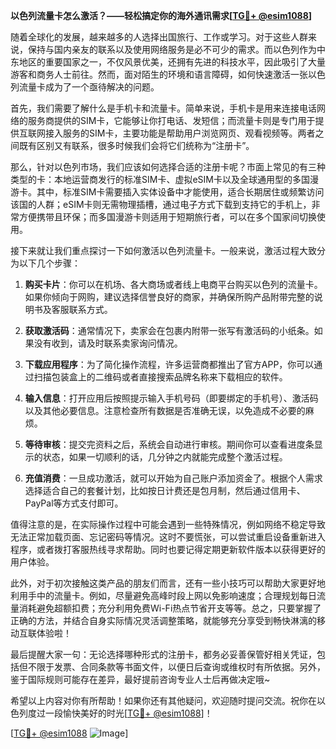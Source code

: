 **以色列流量卡怎么激活？——轻松搞定你的海外通讯需求[[TG💪+ @esim1088](https://t.me/s/esim1088)]**

随着全球化的发展，越来越多的人选择出国旅行、工作或学习。对于这些人群来说，保持与国内亲友的联系以及使用网络服务是必不可少的需求。而以色列作为中东地区的重要国家之一，不仅风景优美，还拥有先进的科技水平，因此吸引了大量游客和商务人士前往。然而，面对陌生的环境和语言障碍，如何快速激活一张以色列流量卡成为了一个亟待解决的问题。

首先，我们需要了解什么是手机卡和流量卡。简单来说，手机卡是用来连接电话网络的服务商提供的SIM卡，它能够让你打电话、发短信；而流量卡则是专门用于提供互联网接入服务的SIM卡，主要功能是帮助用户浏览网页、观看视频等。两者之间既有区别又有联系，很多时候我们会将它们统称为“注册卡”。

那么，针对以色列市场，我们应该如何选择合适的注册卡呢？市面上常见的有三种类型的卡：本地运营商发行的标准SIM卡、虚拟eSIM卡以及全球通用型的多国漫游卡。其中，标准SIM卡需要插入实体设备中才能使用，适合长期居住或频繁访问该国的人群；eSIM卡则无需物理插槽，通过电子方式下载到支持它的手机上，非常方便携带且环保；而多国漫游卡则适用于短期旅行者，可以在多个国家间切换使用。

接下来就让我们重点探讨一下如何激活以色列流量卡。一般来说，激活过程大致分为以下几个步骤：

1. **购买卡片**：你可以在机场、各大商场或者线上电商平台购买以色列的流量卡。如果你倾向于网购，建议选择信誉良好的商家，并确保所购产品附带完整的说明书及客服联系方式。

2. **获取激活码**：通常情况下，卖家会在包裹内附带一张写有激活码的小纸条。如果没有收到，请及时联系卖家询问情况。

3. **下载应用程序**：为了简化操作流程，许多运营商都推出了官方APP，你可以通过扫描包装盒上的二维码或者直接搜索品牌名称来下载相应的软件。

4. **输入信息**：打开应用后按照提示输入手机号码（即要绑定的手机号）、激活码以及其他必要信息。注意检查所有数据是否准确无误，以免造成不必要的麻烦。

5. **等待审核**：提交完资料之后，系统会自动进行审核。期间你可以查看进度条显示的状态，如果一切顺利的话，几分钟之内就能完成整个激活过程。

6. **充值消费**：一旦成功激活，就可以开始为自己账户添加资金了。根据个人需求选择适合自己的套餐计划，比如按日计费还是包月制，然后通过信用卡、PayPal等方式支付即可。

值得注意的是，在实际操作过程中可能会遇到一些特殊情况，例如网络不稳定导致无法正常加载页面、忘记密码等情况。这时不要慌张，可以尝试重启设备重新进入程序，或者拨打客服热线寻求帮助。同时也要记得定期更新软件版本以获得更好的用户体验。

此外，对于初次接触这类产品的朋友们而言，还有一些小技巧可以帮助大家更好地利用手中的流量卡。例如，尽量避免高峰时段上网以免影响速度；合理规划每日流量消耗避免超额扣费；充分利用免费Wi-Fi热点节省开支等等。总之，只要掌握了正确的方法，并结合自身实际情况灵活调整策略，就能够充分享受到畅快淋漓的移动互联体验啦！

最后提醒大家一句：无论选择哪种形式的注册卡，都务必妥善保管好相关凭证，包括但不限于发票、合同条款等书面文件，以便日后查询或维权时有所依据。另外，鉴于国际规则可能存在差异，最好提前咨询专业人士后再做决定哦~

希望以上内容对你有所帮助！如果你还有其他疑问，欢迎随时提问交流。祝你在以色列度过一段愉快美好的时光[[TG💪+ @esim1088](https://t.me/s/esim1088)]！

[[TG💪+ @esim1088](https://t.me/s/esim1088) ![Image](https://i.postimg.cc/4NQfJmqS/Snipaste-2025-05-13-00-14-12.png)]